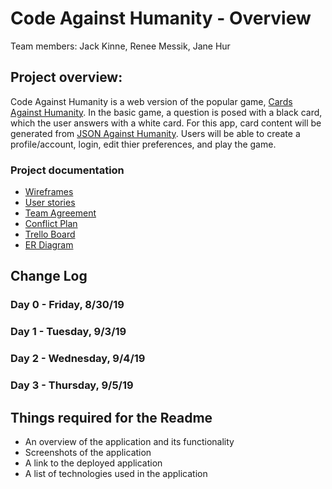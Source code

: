 # Code Against Humanity - Overview

Team members: Jack Kinne, Renee Messik, Jane Hur

## Project overview:

Code Against Humanity is a web version of the popular game, [Cards Against Humanity](https://cardsagainsthumanity.com/). In the basic game, a question is posed with a black card, which the user answers with a white card. For this app, card content will be generated from [JSON Against Humanity](https://crhallberg.com/cah/). Users will be able to create a profile/account, login, edit thier preferences, and play the game.

### Project documentation

- [Wireframes](https://wireframe.cc/x8fHpU)
- [User stories](https://docs.google.com/document/d/1naHwwlgYn0W7kWpMAEu26pxfUuXBejQutc0GJTXfYcw/edit?usp=sharing)
- [Team Agreement](https://github.com/codeagainsthumanity/codeagainsthumanity/blob/master/projectdocs/teamAgreement.md)
- [Conflict Plan](https://github.com/codeagainsthumanity/codeagainsthumanity/blob/master/projectdocs/confilctPlan.md)
- [Trello Board](https://trello.com/invite/b/zFg0OoMm/27a4a4005d314d63934ae4a0ae3bd995/sudobangbang)
- [ER Diagram](https://github.com/codeagainsthumanity/codeagainsthumanity/blob/master/projectdocs/erd.sql)

## Change Log

### Day 0 - Friday, 8/30/19

### Day 1 - Tuesday, 9/3/19

### Day 2 - Wednesday, 9/4/19

### Day 3 - Thursday, 9/5/19

## Things required for the Readme

- An overview of the application and its functionality
- Screenshots of the application
- A link to the deployed application
- A list of technologies used in the application

